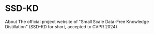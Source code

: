 # SSD-KD
About The official project website of "Small Scale Data-Free Knowledge Distillation" (SSD-KD for short, accepted to CVPR 2024).
